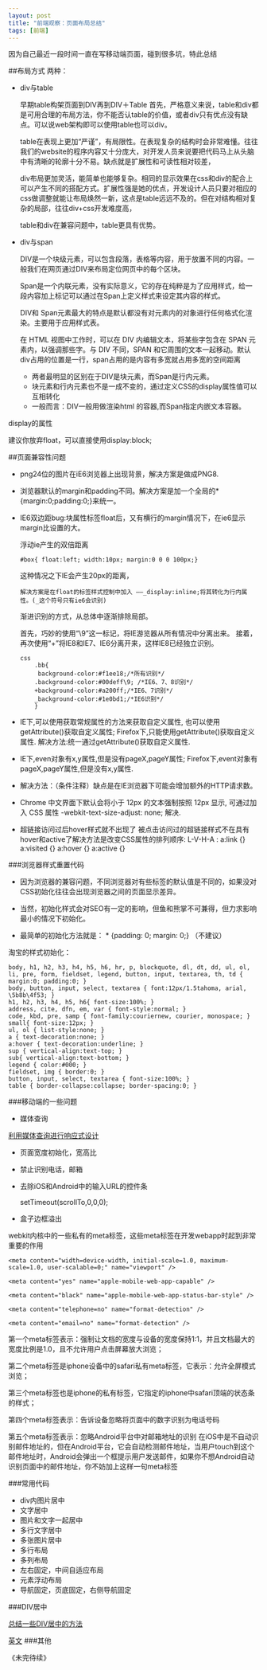 ```yaml
---
layout: post
title: "前端观察：页面布局总结"
tags: [前端]
---
```


因为自己最近一段时间一直在写移动端页面，碰到很多坑，特此总结

##布局方式
两种：

* div与table

	早期table构架页面到DIV再到DIV＋Table
	首先，严格意义来说，table和div都是可用合理的布局方法，你不能否认table的价值，或者div只有优点没有缺点。可以说web架构即可以使用table也可以div。
	
	table在表现上更加“严谨”，有局限性。在表现复杂的结构时会非常难懂。往往我们的website的程序内容又十分庞大，对开发人员来说要把代码马上从头脑中有清晰的轮廓十分不易。缺点就是扩展性和可读性相对较差，
	
	div布局更加灵活，能简单也能够复杂。相同的显示效果在css和div的配合上可以产生不同的搭配方式。扩展性强是她的优点，开发设计人员只要对相应的css做调整就能让布局焕然一新，这点是table远远不及的。但在对结构相对复杂的局部，往往div+css开发难度高，
	
	table和div在兼容问题中，table更具有优势。

* div与span

	DIV是一个块级元素，可以包含段落，表格等内容，用于放置不同的内容。一般我们在网页通过DIV来布局定位网页中的每个区块。
	
	Span是一个内联元素，没有实际意义，它的存在纯粹是为了应用样式，给一段内容加上<Span></Span>标记可以通过在Span上定义样式来设定其内容的样式。
	
	DIV和 Span元素最大的特点是默认都没有对元素内的对象进行任何格式化渲染。主要用于应用样式表。
	
	
	在 HTML 视图中工作时，可以在 DIV 内编辑文本，将某些字包含在 SPAN 元素内，以强调那些字。与 DIV 不同，SPAN 和它周围的文本一起移动。默认div占用的位置是一行，span占用的是内容有多宽就占用多宽的空间距离
	
	* 两者最明显的区别在于DIV是块元素，而Span是行内元素。
	* 块元素和行内元素也不是一成不变的，通过定义CSS的display属性值可以互相转化
	* 一般而言：DIV一般用做渲染html 的容器,而Span指定内嵌文本容器。 

display的属性

建议你放弃float，可以直接使用display:block;

##页面兼容性问题

* png24位的图片在iE6浏览器上出现背景，解决方案是做成PNG8.

* 浏览器默认的margin和padding不同。解决方案是加一个全局的*{margin:0;padding:0;}来统一。

* IE6双边距bug:块属性标签float后，又有横行的margin情况下，在ie6显示margin比设置的大。

  浮动ie产生的双倍距离 
  
	  #box{ float:left; width:10px; margin:0 0 0 100px;}
  这种情况之下IE会产生20px的距离，
  
	  解决方案是在float的标签样式控制中加入 ——_display:inline;将其转化为行内属性。(_这个符号只有ie6会识别)

  渐进识别的方式，从总体中逐渐排除局部。

  首先，巧妙的使用“\9”这一标记，将IE游览器从所有情况中分离出来。
  接着，再次使用“+”将IE8和IE7、IE6分离开来，这样IE8已经独立识别。

	  css
	      .bb{
	       background-color:#f1ee18;/*所有识别*/
	      .background-color:#00deff\9; /*IE6、7、8识别*/
	      +background-color:#a200ff;/*IE6、7识别*/
	      _background-color:#1e0bd1;/*IE6识别*/
	      }

*  IE下,可以使用获取常规属性的方法来获取自定义属性,
   也可以使用getAttribute()获取自定义属性;
   Firefox下,只能使用getAttribute()获取自定义属性.
   解决方法:统一通过getAttribute()获取自定义属性.

* IE下,even对象有x,y属性,但是没有pageX,pageY属性;
  Firefox下,event对象有pageX,pageY属性,但是没有x,y属性.

* 解决方法：（条件注释）缺点是在IE浏览器下可能会增加额外的HTTP请求数。

* Chrome 中文界面下默认会将小于 12px 的文本强制按照 12px 显示,
  可通过加入 CSS 属性 -webkit-text-size-adjust: none; 解决.

* 超链接访问过后hover样式就不出现了 被点击访问过的超链接样式不在具有hover和active了解决方法是改变CSS属性的排列顺序:
L-V-H-A :  a:link {} a:visited {} a:hover {} a:active {}


###浏览器样式重置代码

- 因为浏览器的兼容问题，不同浏览器对有些标签的默认值是不同的，如果没对CSS初始化往往会出现浏览器之间的页面显示差异。

- 当然，初始化样式会对SEO有一定的影响，但鱼和熊掌不可兼得，但力求影响最小的情况下初始化。

* 最简单的初始化方法就是： * {padding: 0; margin: 0;} （不建议）

淘宝的样式初始化：

	body, h1, h2, h3, h4, h5, h6, hr, p, blockquote, dl, dt, dd, ul, ol, li, pre, form, fieldset, legend, button, input, textarea, th, td { margin:0; padding:0; }
	body, button, input, select, textarea { font:12px/1.5tahoma, arial, \5b8b\4f53; }
	h1, h2, h3, h4, h5, h6{ font-size:100%; }
	address, cite, dfn, em, var { font-style:normal; }
	code, kbd, pre, samp { font-family:couriernew, courier, monospace; }
	small{ font-size:12px; }
	ul, ol { list-style:none; }
	a { text-decoration:none; }
	a:hover { text-decoration:underline; }
	sup { vertical-align:text-top; }
	sub{ vertical-align:text-bottom; }
	legend { color:#000; }
	fieldset, img { border:0; }
	button, input, select, textarea { font-size:100%; }
	table { border-collapse:collapse; border-spacing:0; }
	
###移动端的一些问题
* 媒体查询

[利用媒体查询进行响应式设计](http://weizhifeng.net/responsive-design-with-css3-media-queries.html)

* 页面宽度初始化，宽高比
* 禁止识别电话，邮箱
* 去除iOS和Android中的输入URL的控件条
 
     setTimeout(scrollTo,0,0,0);
     
* 盒子边框溢出
  
 	

webkit内核中的一些私有的meta标签，这些meta标签在开发webapp时起到非常重要的作用

	<meta content="width=device-width, initial-scale=1.0, maximum-scale=1.0, user-scalable=0;" name="viewport" />
	
	<meta content="yes" name="apple-mobile-web-app-capable" />
	
	<meta content="black" name="apple-mobile-web-app-status-bar-style" />
	
	<meta content="telephone=no" name="format-detection" />
	
	<meta content="email=no" name="format-detection" />
	
第一个meta标签表示：强制让文档的宽度与设备的宽度保持1:1，并且文档最大的宽度比例是1.0，且不允许用户点击屏幕放大浏览；

第二个meta标签是iphone设备中的safari私有meta标签，它表示：允许全屏模式浏览；

第三个meta标签也是iphone的私有标签，它指定的iphone中safari顶端的状态条的样式；

第四个meta标签表示：告诉设备忽略将页面中的数字识别为电话号码

第五个meta标签表示：忽略Android平台中对邮箱地址的识别
在iOS中是不自动识别邮件地址的，但在Android平台，它会自动检测邮件地址，当用户touch到这个邮件地址时，Android会弹出一个框提示用户发送邮件，如果你不想Android自动识别页面中的邮件地址，你不妨加上这样一句meta标签


###常用代码
* div内图片居中
* 文字居中
* 图片和文字一起居中
* 多行文字居中
* 多张图片居中
* 多行布局
* 多列布局
* 左右固定，中间自适应布局
* 元素浮动布局
* 导航固定，页底固定，右侧导航固定

###DIV居中

[总结一些DIV居中的方法](https://github.com/simaQ/cssfun/issues/3)

[英文](https://codemyviews.com/blog/how-to-center-anything-with-css)
###其他




《未完待续》
 